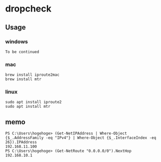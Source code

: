 # dropcheck

## Usage

### windows

```
To be continued
```

### mac

```
brew install iproute2mac
brew install mtr
```

### linux

```
sudo apt install iproute2
sudo apt install mtr
```

## memo

```
PS C:\Users\hogehoge> (Get-NetIPAddress | Where-Object {$_.AddressFamily -eq "IPv4"} | Where-Object {$_.InterfaceIndex -eq 26}).IPAddress
192.168.11.100
PS C:\Users\hogehoge> (Get-NetRoute "0.0.0.0/0").NextHop
192.168.10.1
```